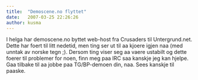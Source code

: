 ```yaml
---
title:  "Demoscene.no flyttet"
date:   2007-03-25 22:26:26
author: kusma
---
```

I helga har demoscene.no byttet web-host fra Crusaders til
Untergrund.net. Dette har foert til litt nedetid, men ting ser ut til aa
kjoere igjen naa (med unntak av norske tegn ;). Dersom ting viser seg aa
vaere ustabilt og dette foerer til problemer for noen, finn meg paa IRC
saa kanskje jeg kan hjelpe. Gaa tilbake til aa jobbe paa TG/BP-demoen
din, naa. Sees kanskje til paaske.

